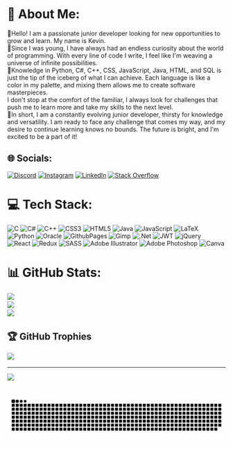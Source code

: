 # 💫 About Me:
👾Hello! I am a passionate junior developer looking for new opportunities to grow and learn. My name is Kevin.<br>🤖Since I was young, I have always had an endless curiosity about the world of programming. With every line of code I write, I feel like I'm weaving a universe of infinite possibilities.<br>👾Knowledge in Python, C#, C++, CSS, JavaScript, Java, HTML, and SQL is just the tip of the iceberg of what I can achieve. Each language is like a color in my palette, and mixing them allows me to create software masterpieces.<br>I don't stop at the comfort of the familiar, I always look for challenges that push me to learn more and take my skills to the next level. <br>💎In short, I am a constantly evolving junior developer, thirsty for knowledge and versatility. I am ready to face any challenge that comes my way, and my desire to continue learning knows no bounds. The future is bright, and I'm excited to be a part of it!

## 🌐 Socials:
[![Discord](https://img.shields.io/badge/Discord-%237289DA.svg?logo=discord&logoColor=white)](https://discord.gg/y3WDfG3MUF) [![Instagram](https://img.shields.io/badge/Instagram-%23E4405F.svg?logo=Instagram&logoColor=white)](https://instagram.com/arauzkj) [![LinkedIn](https://img.shields.io/badge/LinkedIn-%230077B5.svg?logo=linkedin&logoColor=white)](https://linkedin.com/in/arauzkj) [![Stack Overflow](https://img.shields.io/badge/-Stackoverflow-FE7A16?logo=stack-overflow&logoColor=white)](https://stackoverflow.com/users/19321823) 

# 💻 Tech Stack:
![C](https://img.shields.io/badge/c-%2300599C.svg?style=for-the-badge&logo=c&logoColor=white) ![C#](https://img.shields.io/badge/c%23-%23239120.svg?style=for-the-badge&logo=c-sharp&logoColor=white) ![C++](https://img.shields.io/badge/c++-%2300599C.svg?style=for-the-badge&logo=c%2B%2B&logoColor=white) ![CSS3](https://img.shields.io/badge/css3-%231572B6.svg?style=for-the-badge&logo=css3&logoColor=white) ![HTML5](https://img.shields.io/badge/html5-%23E34F26.svg?style=for-the-badge&logo=html5&logoColor=white) ![Java](https://img.shields.io/badge/java-%23ED8B00.svg?style=for-the-badge&logo=openjdk&logoColor=white) ![JavaScript](https://img.shields.io/badge/javascript-%23323330.svg?style=for-the-badge&logo=javascript&logoColor=%23F7DF1E) ![LaTeX](https://img.shields.io/badge/latex-%23008080.svg?style=for-the-badge&logo=latex&logoColor=white) ![Python](https://img.shields.io/badge/python-3670A0?style=for-the-badge&logo=python&logoColor=ffdd54) ![Oracle](https://img.shields.io/badge/Oracle-F80000?style=for-the-badge&logo=oracle&logoColor=white) ![GithubPages](https://img.shields.io/badge/github%20pages-121013?style=for-the-badge&logo=github&logoColor=white) ![Gimp](https://img.shields.io/badge/Gimp-657D8B?style=for-the-badge&logo=gimp&logoColor=FFFFFF) ![.Net](https://img.shields.io/badge/.NET-5C2D91?style=for-the-badge&logo=.net&logoColor=white) ![JWT](https://img.shields.io/badge/JWT-black?style=for-the-badge&logo=JSON%20web%20tokens) ![jQuery](https://img.shields.io/badge/jquery-%230769AD.svg?style=for-the-badge&logo=jquery&logoColor=white) ![React](https://img.shields.io/badge/react-%2320232a.svg?style=for-the-badge&logo=react&logoColor=%2361DAFB) ![Redux](https://img.shields.io/badge/redux-%23593d88.svg?style=for-the-badge&logo=redux&logoColor=white) ![SASS](https://img.shields.io/badge/SASS-hotpink.svg?style=for-the-badge&logo=SASS&logoColor=white) ![Adobe Illustrator](https://img.shields.io/badge/adobe%20illustrator-%23FF9A00.svg?style=for-the-badge&logo=adobe%20illustrator&logoColor=white) ![Adobe Photoshop](https://img.shields.io/badge/adobe%20photoshop-%2331A8FF.svg?style=for-the-badge&logo=adobe%20photoshop&logoColor=white) ![Canva](https://img.shields.io/badge/Canva-%2300C4CC.svg?style=for-the-badge&logo=Canva&logoColor=white)
# 📊 GitHub Stats:
![](https://github-readme-stats.vercel.app/api?username=kjarj54&theme=dark&hide_border=false&include_all_commits=true&count_private=true)<br/>
![](https://github-readme-streak-stats.herokuapp.com/?user=kjarj54&theme=dark&hide_border=false)<br/>
![](https://github-readme-stats.vercel.app/api/top-langs/?username=kjarj54&theme=dark&hide_border=false&include_all_commits=true&count_private=true&layout=compact)

###

## 🏆 GitHub Trophies
![](https://github-profile-trophy.vercel.app/?username=kjarj54&theme=gitdimmed&no-frame=false&no-bg=true&margin-w=4)


---
[![](https://visitcount.itsvg.in/api?id=kjarj54&icon=0&color=0)](https://visitcount.itsvg.in)


<br clear="both">

<img src="https://raw.githubusercontent.com/kjarj54/kjarj54/output/snake.svg" alt="Snake animation" />

###
